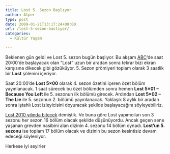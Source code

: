 ```yaml
---
title: Lost 5. Sezon Başlıyor
author: Alper
type: post
date: 2009-01-21T13:17:24+00:00
url: /lost-5-sezon-basliyor/
categories:
  - Kültür Yaşam

---
```

Beklenen gün geldi ve Lost 5. sezon bugün başlıyor. Bu akşam [ABC][1]&#8216;de saat 20:00′de başlayacak olan &#8220;Lost&#8221; uzun bir aradan sonra tekrar bizi ekran karşısına dikecek gibi gözüküyor. 5. Sezon prömiyeri toplam olarak 3 saatlik bir **Lost** şölenini içeriyor. <!--more-->

Saat 20:00&#8217;de **Lost 5&#215;00** olarak 4. sezon özetini içeren özet bölüm yayınlanacak. 1 saat sürecek bu özet bölümden sonra hemen **Lost 5&#215;01 &#8211; Because You Left** ile 5. sezonun ilk bölümü girecek. Ardından **Lost 5&#215;02 &#8211; The Lie** ile 5. sezonun 2. bölümü yayınlanacak. Yaklaşık 8 aylık bir aradan sonra iştahlı Lost izleyicisini doyuracak şekilde başlayacağını söyleyebiliriz.

[Lost 2010 yılında bitecek][2] demiştik. Ve buna göre Lost yapımcıları son 3 sezonu her sezon 16 bölüm olacak şekilde düşünüyordu. Ancak geçen sene yaşanan grevden nasibini alan dizinin 4. sezonu 14 bölüm oynadı. **Lost&#8217;un 5. sezonu** ise toplam 17 bölüm olacak ve dizinin bu sezon kesintisiz devam edeceği söyleniyor. 

Herkese iyi seyirler

 [1]: https://abc.go.com/
 [2]: https://www.murekkep.org/lost-2010-yilinda-bitecek-289